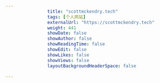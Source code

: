 ---
                title: "scottmckendry.tech"
                tags: [个人网站]
                externalUrl: "https://scottmckendry.tech"
                weight: 441
                showDate: false
                showAuthor: false
                showReadingTime: false
                showEdit: false
                showLikes: false
                showViews: false
                layoutBackgroundHeaderSpace: false
                ---

